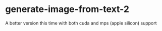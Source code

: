 # generate-image-from-text-2
A better version this time with both cuda and mps (apple silicon) support
